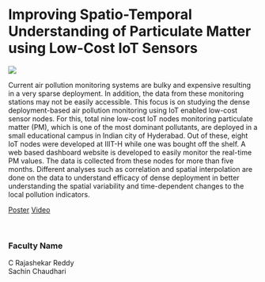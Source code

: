 # Improving Spatio-Temporal Understanding of Particulate Matter using Low-Cost IoT Sensors

![](https://i.imgur.com/d4ct5W5.jpg)

Current air pollution monitoring systems are bulky and expensive resulting in a very sparse deployment. In addition, the data from these monitoring stations may not be easily accessible. This focus is on studying the dense deployment-based air pollution monitoring using IoT enabled low-cost sensor nodes. For this, total nine low-cost IoT nodes monitoring particulate matter (PM), which is one of the most dominant pollutants, are deployed in a small educational campus in Indian city of Hyderabad. Out of these, eight IoT nodes were developed at IIIT-H while one was bought off the shelf. A web based dashboard website is developed to easily monitor the real-time PM values. The data is collected from these nodes for more than five months. Different analyses such as correlation and spatial interpolation are done on the data to understand efficacy of dense deployment in better understanding the spatial variability and time-dependent changes to the local pollution indicators.

[Poster](08.%20Improving%20Spatio-Temporal%20Understanding%20of%20Particulate%20Matter%20using%20Low-Cost%20IoT%20Sensors.pdf)
[Video](https://youtu.be/LDyeAWyoHwE)

<br>


### Faculty Name

C Rajashekar Reddy<br>
Sachin Chaudhari
